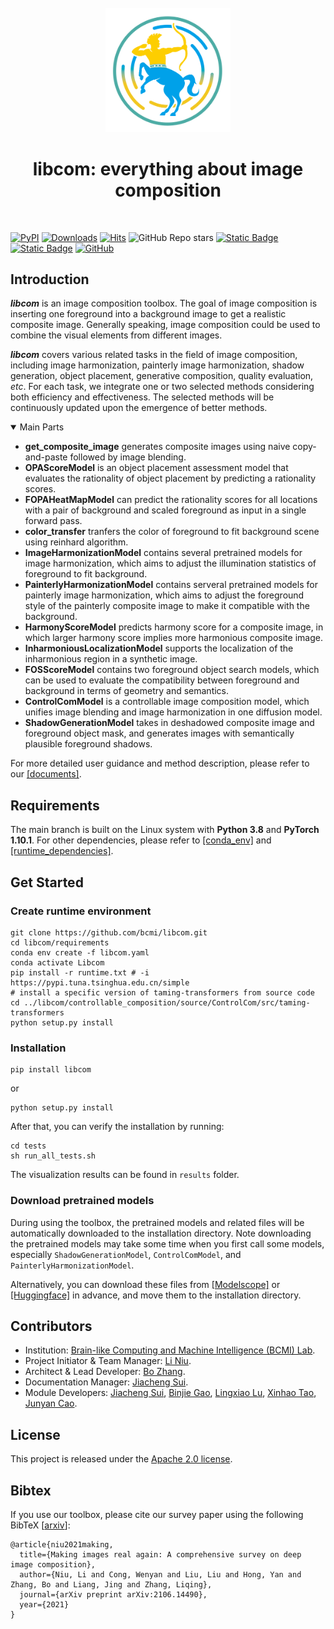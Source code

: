 <div align="center">
</br>
<img src="resources/LOGO.png" width="200" />

</div>

<h1 align="center">libcom: everything about image composition</h1>

</br>

[![PyPI](https://img.shields.io/pypi/v/libcom)](https://pypi.org/project/libcom)
[![Downloads](https://static.pepy.tech/badge/libcom)](https://pepy.tech/project/libcom)
[![Hits](https://hits.sh/github.com/bcmi/libcom.svg?label=views&extraCount=239)](https://hits.sh/github.com/bcmi/libcom/)
![GitHub Repo stars](https://img.shields.io/github/stars/bcmi/libcom)
[![Static Badge](https://img.shields.io/badge/Image%20Composition%20Demo-Green)](https://bcmi.sjtu.edu.cn/home/niuli/demo_image_composition/)
[![Static Badge](https://img.shields.io/badge/survey-arxiv%3A2106.14490-red)](https://arxiv.org/pdf/2106.14490.pdf)
[![GitHub](https://img.shields.io/github/license/bcmi/libcom)](https://github.com/bcmi/libcom/blob/main/LICENSE)

## Introduction
**_libcom_** is an image composition toolbox. The goal of image composition is inserting one foreground into a background image to get a realistic composite image. Generally speaking, image composition could be used to combine the visual elements from different images.

**_libcom_** covers various related tasks in the field of image composition, including image harmonization, painterly image harmonization, shadow generation, object placement, generative composition, quality evaluation, *etc*. For each task, we integrate one or two selected methods considering both efficiency and effectiveness. The selected methods will be continuously updated upon the emergence of better methods. 

<details open>
<summary>Main Parts</summary>

- **get_composite_image** generates composite images using naive copy-and-paste followed by image blending.
- **OPAScoreModel** is an object placement assessment model that evaluates the rationality of object placement by predicting a rationality scores.
- **FOPAHeatMapModel** can predict the rationality scores for all locations with a pair of background and scaled foreground as input in a single forward pass.
- **color_transfer** tranfers the color of foreground to fit background scene using reinhard algorithm.
- **ImageHarmonizationModel** contains several pretrained models for image harmonization, which aims to adjust
the illumination statistics of foreground to fit background.
- **PainterlyHarmonizationModel** contains serveral pretrained models for painterly image harmonization, which aims to adjust the foreground style of the painterly composite image to make it compatible with the background.
- **HarmonyScoreModel** predicts harmony score for a composite image, in which larger harmony score implies more harmonious composite image.
- **InharmoniousLocalizationModel** supports the localization of the inharmonious region in a synthetic image.
- **FOSScoreModel** contains two foreground object search models, which can be used to evaluate the compatibility between foreground and background in terms of geometry and semantics.
- **ControlComModel** is a controllable image composition model, which unifies image blending and image harmonization in one diffusion model. 
- **ShadowGenerationModel** takes in deshadowed composite image and foreground object mask, and generates images with semantically plausible foreground shadows.
</details>

For more detailed user guidance and method description, please refer to our [[documents]](https://libcom.readthedocs.io/en/latest/). 

## Requirements

The main branch is built on the Linux system with **Python 3.8** and **PyTorch 1.10.1**. For other dependencies, please refer to [[conda_env]](requirements/libcom.yaml) and [[runtime_dependencies]](requirements/runtime.txt).

## Get Started

### Create runtime environment

```shell
git clone https://github.com/bcmi/libcom.git
cd libcom/requirements
conda env create -f libcom.yaml
conda activate Libcom
pip install -r runtime.txt # -i https://pypi.tuna.tsinghua.edu.cn/simple
# install a specific version of taming-transformers from source code
cd ../libcom/controllable_composition/source/ControlCom/src/taming-transformers
python setup.py install
```

### Installation
```shell
pip install libcom
```
or
```shell
python setup.py install
```
After that, you can verify the installation by running:
```shell
cd tests
sh run_all_tests.sh
```
The visualization results can be found in `results` folder.

### Download pretrained models
During using the toolbox, the pretrained models and related files will be automatically downloaded to the installation directory. Note downloading the pretrained models may take some time when you first call some models, especially `ShadowGenerationModel`, `ControlComModel`, and `PainterlyHarmonizationModel`.

Alternatively, you can download these files from [[Modelscope]](https://modelscope.cn/models/bcmizb/Libcom_pretrained_models/files) or [[Huggingface]](https://huggingface.co/BCMIZB/Libcom_pretrained_models/tree/main) in advance, and move them to the installation directory.

## Contributors
- Institution: [Brain-like Computing and Machine Intelligence (BCMI) Lab](https://bcmi.sjtu.edu.cn/).
- Project Initiator & Team Manager: [Li Niu](https://www.ustcnewly.com/index.html). 
- Architect & Lead Developer: [Bo Zhang](https://bo-zhang-cs.github.io/).   
- Documentation Manager: [Jiacheng Sui](https://github.com/charlessjc).
- Module Developers: [Jiacheng Sui](https://github.com/charlessjc), [Binjie Gao](https://github.com/WhynotHAHA), [Lingxiao Lu](https://github.com/pokaaa), [Xinhao Tao](https://github.com/taoxinhao13), [Junyan Cao](https://github.com/cjy-4).

## License

This project is released under the [Apache 2.0 license](LICENSE).

## Bibtex

If you use our toolbox, please cite our survey paper using the following BibTeX  [[arxiv](https://arxiv.org/pdf/2106.14490.pdf)]:

```
@article{niu2021making,
  title={Making images real again: A comprehensive survey on deep image composition},
  author={Niu, Li and Cong, Wenyan and Liu, Liu and Hong, Yan and Zhang, Bo and Liang, Jing and Zhang, Liqing},
  journal={arXiv preprint arXiv:2106.14490},
  year={2021}
}
```

